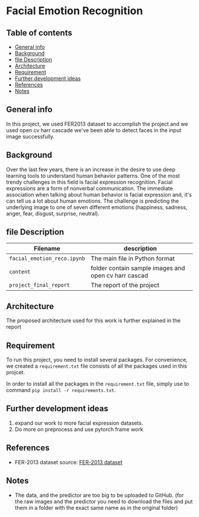 # Facial Emotion Recognition
## Table of contents
- [General info](#general-info)
- [Background](#Background)
- [file Description](#file-description)
- [Architecture](#Architecture)
- [Requirement](#Requirement)
- [Further development ideas](#further-development-ideas)
- [References](#References)
- [Notes](#Notes)
## General info
In this project, we used FER2013 dataset to accomplish the project and we used open cv harr cascade we've been able to detect  faces in the input image successfully.
## Background

Over the last few years, there is an increase in the desire to use deep learning tools to understand human behavior patterns. One of the most trendy challenges in this field is facial expression recognition. Facial expressions are a form of nonverbal communication. The immediate association when talking about human behavior is facial expression and, it's can tell us a lot about human emotions. The challenge is predicting the underlying image to one of seven different emotions (happiness, sadness, anger, fear, disgust, surprise, neutral).

## file Description

| Filename                    | description                                                                                       |
| --------------------------- | ------------------------------------------------------------------------------------------------- |
| `facial_emotion_reco.ipynb` | The main file in Python format                                                                    |
| `content`                   |  folder contain sample images and open cv harr cascad                                             |
| `project_final_report`      | The report of the project                                                                         |
## Architecture

The proposed architecture used for this work is further explained in the report

## Requirement

To run this project, you need to install several packages. For convenience, we created a `requirement.txt` file consists of all the packages used in this projcet.

In order to install all the packages in the `requirement.txt` file, simply use to command `pip install -r requirements.txt`.
## Further development ideas

1. expand our work to more facial expression datasets.
2. Do more on preprocess and use pytorch  frame work
## References

- FER-2013 dataset source: [FER-2013 dataset](https://www.kaggle.com/datasets/msambare/fer2013)

## Notes

- The data, and the predictor are too big to be uploaded to GitHub. 
  (for the raw images and the predictor you need to download the files and put them in a folder with the exact same name as in the original folder)
